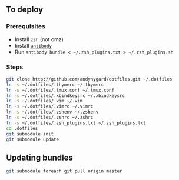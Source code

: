 ## To deploy

### Prerequisites

- Install `zsh` (not omz)
- Install [`antibody`](https://getantibody.github.io/install)
- Run `antibody bundle < ~/.zsh_plugins.txt > ~/.zsh_plugins.sh`

### Steps

```bash
git clone http://github.com/andynygard/dotfiles.git ~/.dotfiles
ln -s ~/.dotfiles/.thymerc ~/.thymerc
ln -s ~/.dotfiles/.tmux.conf ~/.tmux.conf
ln -s ~/.dotfiles/.xbindkeysrc ~/.xbindkeysrc
ln -s ~/.dotfiles/.vim ~/.vim
ln -s ~/.dotfiles/.vimrc ~/.vimrc
ln -s ~/.dotfiles/.zshenv ~/.zshenv
ln -s ~/.dotfiles/.zshrc ~/.zshrc
ln -s ~/.dotfiles/.zsh_plugins.txt ~/.zsh_plugins.txt
cd .dotfiles
git submodule init
git submodule update
```

## Updating bundles

```bash
git submodule foreach git pull origin master
```
